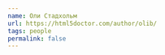 ```yaml
---
name: Оли Стадхольм
url: https://html5doctor.com/author/olib/
tags: people
permalink: false
---
```

